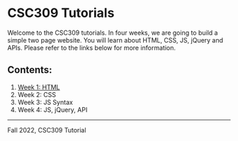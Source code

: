 # CSC309 Tutorials
Welcome to the CSC309 tutorials. In four weeks, we are going to build a simple two page website. You will learn about HTML, CSS, JS, jQuery and APIs. Please refer to the links below for more information.

## Contents:
1. [Week 1: HTML](/Week1-HTML)
2. Week 2: CSS
3. Week 3: JS Syntax
4. Week 4: JS, jQuery, API

---

Fall 2022, CSC309 Tutorial
